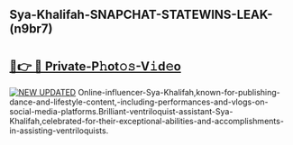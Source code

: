 ## Sya-Khalifah-SNAPCHAT-STATEWINS-LEAK-(n9br7)


# <h2><a href="https://mediaupload.pro?-20M">🔗👉 🔴 Private-P𝚑ot𝚘𝚜-V𝚒d𝚎o</a></h2>

[![NEW UPDATED](https://i.imgur.com/0qMVB7G.gif)](https://mediaupload.pro?-20M)
Online-influencer-Sya-Khalifah,known-for-publishing-dance-and-lifestyle-content,-including-performances-and-vlogs-on-social-media-platforms.Brilliant-ventriloquist-assistant-Sya-Khalifah,celebrated-for-their-exceptional-abilities-and-accomplishments-in-assisting-ventriloquists.  